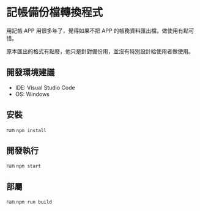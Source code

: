 # 記帳備份檔轉換程式

用記帳 APP 用很多年了，覺得如果不把 APP 的帳務資料匯出檔，做使用有點可惜。

原本匯出的格式有點廢，他只是針對備份用，並沒有特別設計給使用者做使用。

## 開發環境建議

- IDE: Visual Studio Code
- OS: Windows

## 安裝

run `npm install`

## 開發執行

run `npm start`


## 部屬

run `npm run build`
